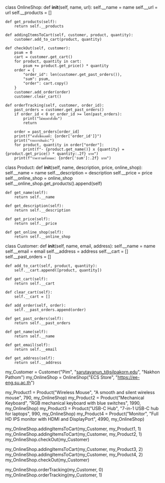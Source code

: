 class OnlineShop:
    def __init__(self, name, url):
        self.__name = name
        self.__url = url
        self.__products = []

    def get_products(self):
        return self.__products

    def addingItemsToCart(self, customer, product, quantity):
        customer.add_to_cart(product, quantity)

    def checkOut(self, customer):
        psum = 0
        cart = customer.get_cart()
        for product, quantity in cart:
            psum += product.get_price() * quantity
        order = {
            "order_id": len(customer.get_past_orders()),
            "sum": psum,
            "order": cart.copy()
        }
        customer.add_order(order)
        customer.clear_cart()

    def orderTracking(self, customer, order_id):
        past_orders = customer.get_past_orders()
        if order_id < 0 or order_id >= len(past_orders):
            print("ไม่พบคำสั่งซื้อ")
            return

        order = past_orders[order_id]
        print(f"คำสั่งซื้อเลขที่: {order['order_id']}")
        print("รายการสินค้า:")
        for product, quantity in order["order"]:
            print(f"- {product.get_name()} x {quantity} = {product.get_price() * quantity:.2f} บาท")
        print(f"ราคารวมทั้งหมด: {order['sum']:.2f} บาท")


class Product:
    def __init__(self, name, description, price, online_shop):
        self.__name = name
        self.__description = description
        self.__price = price
        self.__online_shop = online_shop
        self.__online_shop.get_products().append(self)

    def get_name(self):
        return self.__name

    def get_description(self):
        return self.__description

    def get_price(self):
        return self.__price

    def get_online_shop(self):
        return self.__online_shop


class Customer:
    def __init__(self, name, email, address):
        self.__name = name
        self.__email = email
        self.__address = address
        self.__cart = []
        self.__past_orders = []

    def add_to_cart(self, product, quantity):
        self.__cart.append([product, quantity])

    def get_cart(self):
        return self.__cart

    def clear_cart(self):
        self.__cart = []

    def add_order(self, order):
        self.__past_orders.append(order)

    def get_past_orders(self):
        return self.__past_orders

    def get_name(self):
        return self.__name

    def get_email(self):
        return self.__email

    def get_address(self):
        return self.__address

my_Customer = Customer("Pim", "sarutayanun_t@silpakorn.edu", "Nakhon Pathom")
my_OnlineShop = OnlineShop("ECS Store", "https://ee-eng.su.ac.th")

my_Product1 = Product("Wireless Mouse", "A smooth and silent wireless mouse", 790, my_OnlineShop)
my_Product2 = Product("Mechanical Keyboard", "RGB mechanical keyboard with blue switches", 1990, my_OnlineShop)
my_Product3 = Product("USB-C Hub", "7-in-1 USB-C hub for laptops", 990, my_OnlineShop)
my_Product4 = Product("Monitor", "Full HD IPS monitor with HDMI and DisplayPort", 4990, my_OnlineShop)

my_OnlineShop.addingItemsToCart(my_Customer, my_Product1, 1)
my_OnlineShop.addingItemsToCart(my_Customer, my_Product2, 1)
my_OnlineShop.checkOut(my_Customer)

my_OnlineShop.addingItemsToCart(my_Customer, my_Product3, 2)
my_OnlineShop.addingItemsToCart(my_Customer, my_Product4, 2)
my_OnlineShop.checkOut(my_Customer)

my_OnlineShop.orderTracking(my_Customer, 0)
my_OnlineShop.orderTracking(my_Customer, 1)
